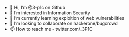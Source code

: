 - 👋 Hi, I’m @3-p1c on Github
- 👀 I’m interested in Information Security 
- 🌱 I’m currently learning exploition of web vulnerabilities 
- 💞️ I’m looking to collaborate on hackerone/bugcrowd
- 📫 How to reach me - twitter.com/_3P1C

